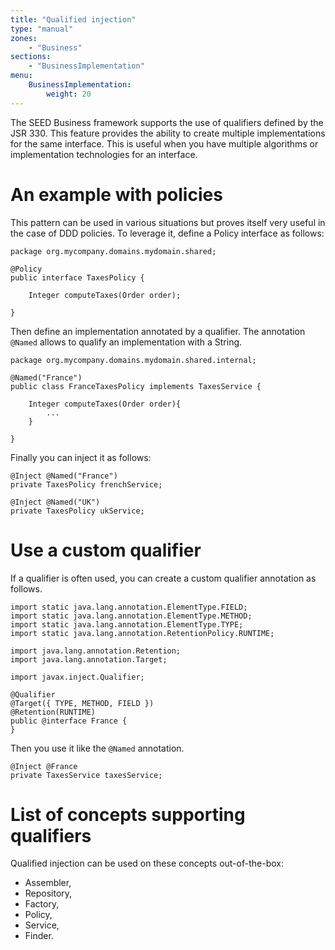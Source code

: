 ```yaml
---
title: "Qualified injection"
type: "manual"
zones:
    - "Business"
sections:
    - "BusinessImplementation"
menu:
    BusinessImplementation:
        weight: 20
---
```


The SEED Business framework supports the use of qualifiers defined by the JSR 330. This feature provides the ability to 
create multiple implementations for the same interface. This is useful when you have multiple algorithms or implementation
technologies for an interface.

# An example with policies

This pattern can be used in various situations but proves itself very useful in the case of DDD policies. To leverage it,
define a Policy interface as follows:

    package org.mycompany.domains.mydomain.shared;

    @Policy
    public interface TaxesPolicy {
    
        Integer computeTaxes(Order order);
    
    }
    
Then define an implementation annotated by a qualifier. The annotation `@Named` allows to qualify an implementation with
a String.
    
    package org.mycompany.domains.mydomain.shared.internal;
    
    @Named("France")
    public class FranceTaxesPolicy implements TaxesService {
    
        Integer computeTaxes(Order order){
            ...
        }
    
    }

Finally you can inject it as follows:

    @Inject @Named("France")
    private TaxesPolicy frenchService;
    
    @Inject @Named("UK")
    private TaxesPolicy ukService;

# Use a custom qualifier

If a qualifier is often used, you can create a custom qualifier annotation as follows.

    import static java.lang.annotation.ElementType.FIELD;
    import static java.lang.annotation.ElementType.METHOD;
    import static java.lang.annotation.ElementType.TYPE;
    import static java.lang.annotation.RetentionPolicy.RUNTIME;
     
    import java.lang.annotation.Retention;
    import java.lang.annotation.Target;
     
    import javax.inject.Qualifier;
     
    @Qualifier
    @Target({ TYPE, METHOD, FIELD })
    @Retention(RUNTIME)
    public @interface France {
    }

Then you use it like the `@Named` annotation.
   
    @Inject @France
    private TaxesService taxesService;

# List of concepts supporting qualifiers

Qualified injection can be used on these concepts out-of-the-box:

* Assembler,
* Repository,
* Factory,
* Policy,
* Service,
* Finder.
